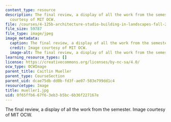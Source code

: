 ```yaml
---
content_type: resource
description: The final review, a display of all the work from the semester. Image
  courtesy of MIT OCW.
file: /courses/4-125b-architecture-studio-building-in-landscapes-fall-2005/0f65ffb667f63eb3b5bc6b36f227167e_mueller1.jpg
file_size: 59787
file_type: image/jpeg
image_metadata:
  caption: The final review, a display of all the work from the semester.
  credit: Image courtesy of MIT OCW.
  image-alt: The final review, a display of all the work from the semester.
learning_resource_types: []
license: https://creativecommons.org/licenses/by-nc-sa/4.0/
ocw_type: OCWImage
parent_title: Caitlin Mueller
parent_type: CourseSection
parent_uid: dcae75db-dd0b-fd3f-ae07-583e799dd1c4
resourcetype: Image
title: mueller1.jpg
uid: 0f65ffb6-67f6-3eb3-b5bc-6b36f227167e
---
```

The final review, a display of all the work from the semester. Image courtesy of MIT OCW.